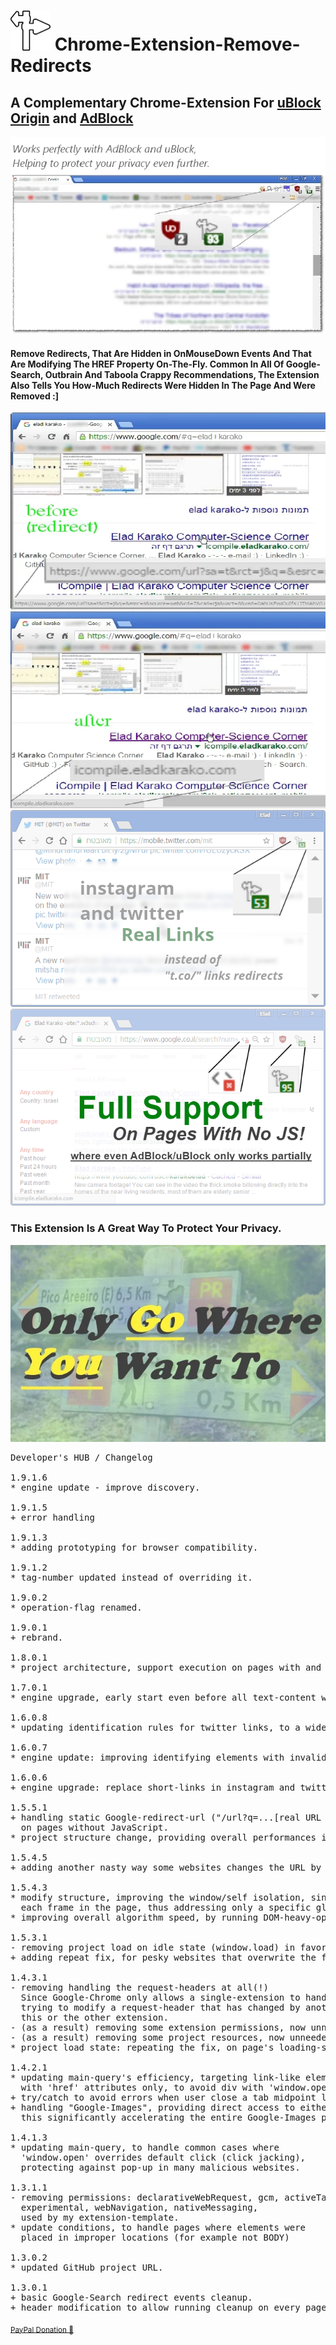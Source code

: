 <h1> <img src="resources/icon.png" height="64" width="64"/> Chrome-Extension-Remove-Redirects</h1>

<h2>A Complementary Chrome-Extension For <a href="https://chrome.google.com/webstore/detail/cjpalhdlnbpafiamejdnhcphjbkeiagm">uBlock Origin</a> and <a href="https://chrome.google.com/webstore/detail/gighmmpiobklfepjocnamgkkbiglidom">AdBlock</a></h2>

<img src="resources/screenshot_1.png"/>

<h4>Remove Redirects, That Are Hidden in OnMouseDown Events And That Are Modifying The HREF Property On-The-Fly. Common In All Of Google-Search, Outbrain And Taboola Crappy Recommendations, The Extension Also Tells You How-Much Redirects Were Hidden In The Page And Were Removed :]</h4>

<img src="resources/screenshot_2.png"/>
<img src="resources/screenshot_3.png"/>
<img src="resources/screenshot_4.png"/>
<img src="resources/screenshot_5.png"/>

<h3>This Extension Is A Great Way To Protect Your Privacy.</h3>

<img src="resources/screenshot_6.png"/>

<pre>
Developer's HUB / Changelog

1.9.1.6
* engine update - improve discovery.

1.9.1.5
+ error handling

1.9.1.3
* adding prototyping for browser compatibility.

1.9.1.2
* tag-number updated instead of overriding it.

1.9.0.2
* operation-flag renamed.

1.9.0.1
+ rebrand.

1.8.0.1
* project architecture, support execution on pages with and without JavaScript support, no code-duplication using the scope of the chrome-extension.

1.7.0.1
* engine upgrade, early start even before all text-content written (for large pages). including improved heuristics on every rule, especially for pages with no-javascript, and asynchronous code-block execution after DOM-nodes modifications.

1.6.0.8
* updating identification rules for twitter links, to a wider match, include a fix for URLs with a missing protocol.

1.6.0.7
* engine update: improving identifying elements with invalid-href attribute.

1.6.0.6
+ engine upgrade: replace short-links in instagram and twitter ("t.co/...") with real-links!

1.5.5.1
+ handling static Google-redirect-url ("/url?q=...[real URL here]...&...") used (usually)
  on pages without JavaScript.
* project structure change, providing overall performances improvement.

1.5.4.5
+ adding another nasty way some websites changes the URL by directly modifying window.location.

1.5.4.3
* modify structure, improving the window/self isolation, since the algorithm runs in
  each frame in the page, thus addressing only a specific global-scope.
* improving overall algorithm speed, by running DOM-heavy-operations on synchronously-pool.

1.5.3.1
- removing project load on idle state (window.load) in favor of end state (DOMContentLoaded) 
+ adding repeat fix, for pesky websites that overwrite the fix :]

1.4.3.1
- removing handling the request-headers at all(!)
  Since Google-Chrome only allows a single-extension to handle each header(s),
  trying to modify a request-header that has changed by another extension will either break
  this or the other extension.
- (as a result) removing some extension permissions, now unneeded.
- (as a result) removing some project resources, now unneeded.
* project load state: repeating the fix, on page's loading-states, for dynamic websites.

1.4.2.1
* updating main-query's efficiency, targeting link-like elements,
  with 'href' attributes only, to avoid div with 'window.open' actions.
+ try/catch to avoid errors when user close a tab midpoint loading, on header-modification phase.
+ handling "Google-Images", providing direct access to either original page or original image,
  this significantly accelerating the entire Google-Images page! hurrah!

1.4.1.3
* updating main-query, to handle common cases where 
  'window.open' overrides default click (click jacking),
  protecting against pop-up in many malicious websites.

1.3.1.1
- removing permissions: declarativeWebRequest, gcm, activeTab,
  experimental, webNavigation, nativeMessaging, 
  used by my extension-template.
* update conditions, to handle pages where elements were 
  placed in improper locations (for example not BODY)

1.3.0.2
* updated GitHub project URL.

1.3.0.1
+ basic Google-Search redirect events cleanup.
+ header modification to allow running cleanup on every page.
</pre>

<sub><a target="_blank" href="https://www.paypal.com/cgi-bin/webscr?cmd=_donations&amp;business=7994YX29444PA&amp;lc=US&amp;item_name=Elad%20Karako&amp;item_number=stackoverflow%2dcoffee%2dicon&amp;amount=0%2e50&amp;currency_code=USD&amp;bn=PP%2dDonationsBF%3abtn_donateCC_LG%2egif%3aNonHosted" rel="nofollow">PayPal Donation 🙏︎</a></sub>
